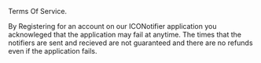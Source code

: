 Terms Of Service.

By Registering for an account on our ICONotifier application you acknowleged that the application may fail at anytime. The times that the notifiers are sent and recieved are not guaranteed and there are no refunds even if the application fails. 

